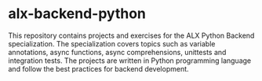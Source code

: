 # alx-backend-python
This repository contains projects and exercises for the ALX Python Backend specialization. The specialization covers topics such as variable annotations, async functions, async comprehensions, unittests and integration tests. The projects are written in Python programming language and follow the best practices for backend development.
